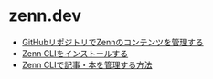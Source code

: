 # zenn.dev

* [GitHubリポジトリでZennのコンテンツを管理する](https://zenn.dev/zenn/articles/connect-to-github)
* [Zenn CLIをインストールする](https://zenn.dev/zenn/articles/install-zenn-cli)
* [Zenn CLIで記事・本を管理する方法](https://zenn.dev/zenn/articles/zenn-cli-guide)
